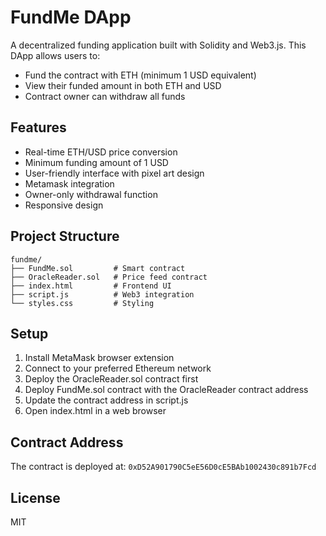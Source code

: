 # FundMe DApp

A decentralized funding application built with Solidity and Web3.js. This DApp allows users to:

- Fund the contract with ETH (minimum 1 USD equivalent)
- View their funded amount in both ETH and USD
- Contract owner can withdraw all funds

## Features

- Real-time ETH/USD price conversion
- Minimum funding amount of 1 USD
- User-friendly interface with pixel art design
- Metamask integration
- Owner-only withdrawal function
- Responsive design

## Project Structure

```
fundme/
├── FundMe.sol         # Smart contract
├── OracleReader.sol   # Price feed contract
├── index.html         # Frontend UI
├── script.js          # Web3 integration
└── styles.css         # Styling
```

## Setup

1. Install MetaMask browser extension
2. Connect to your preferred Ethereum network
3. Deploy the OracleReader.sol contract first
4. Deploy FundMe.sol contract with the OracleReader contract address
5. Update the contract address in script.js
6. Open index.html in a web browser

## Contract Address

The contract is deployed at: `0xD52A901790C5eE56D0cE5BAb1002430c891b7Fcd`

## License

MIT
